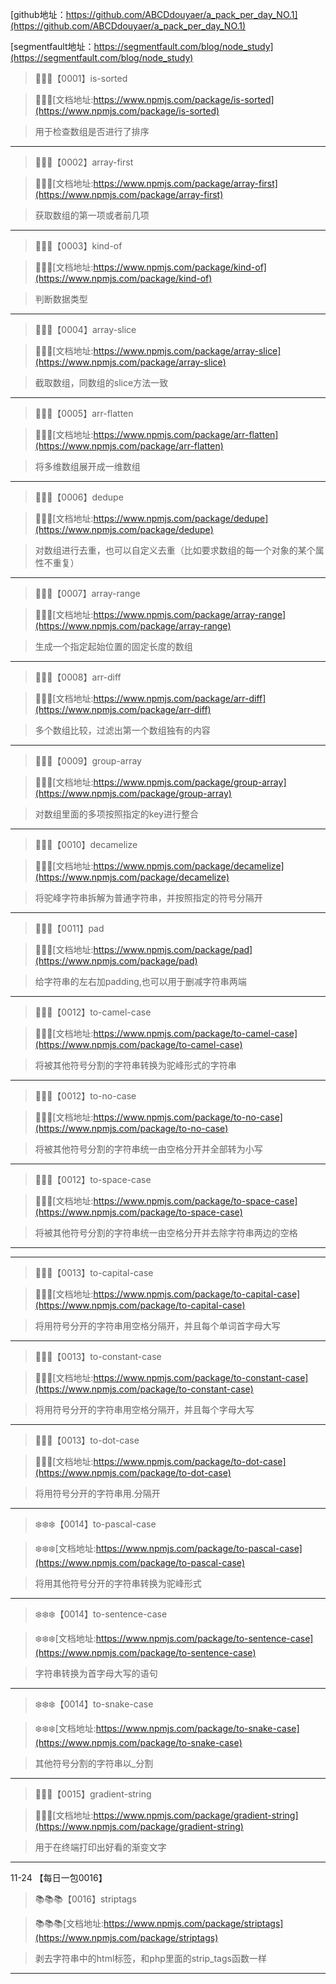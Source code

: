 
[github地址：https://github.com/ABCDdouyaer/a_pack_per_day_NO.1](https://github.com/ABCDdouyaer/a_pack_per_day_NO.1)

[segmentfault地址：https://segmentfault.com/blog/node_study](https://segmentfault.com/blog/node_study)

>🐝🐝🐝【0001】is-sorted

>🐝🐝🐝[文档地址:https://www.npmjs.com/package/is-sorted](https://www.npmjs.com/package/is-sorted)

>用于检查数组是否进行了排序

---------

>🐸🐸🐸【0002】array-first

>🐸🐸🐸[文档地址:https://www.npmjs.com/package/array-first](https://www.npmjs.com/package/array-first)

>获取数组的第一项或者前几项

---------

>🐞🐞🐞【0003】kind-of

>🐞🐞🐞[文档地址:https://www.npmjs.com/package/kind-of](https://www.npmjs.com/package/kind-of)

>判断数据类型

---------

>🐠🐠🐠【0004】array-slice

>🐠🐠🐠[文档地址:https://www.npmjs.com/package/array-slice](https://www.npmjs.com/package/array-slice)

>截取数组，同数组的slice方法一致

---------

>🎋🎋🎋【0005】arr-flatten

>🎋🎋🎋[文档地址:https://www.npmjs.com/package/arr-flatten](https://www.npmjs.com/package/arr-flatten)

>将多维数组展开成一维数组

---------

>🌺🌺🌺【0006】dedupe

>🌺🌺🌺[文档地址:https://www.npmjs.com/package/dedupe](https://www.npmjs.com/package/dedupe)

>对数组进行去重，也可以自定义去重（比如要求数组的每一个对象的某个属性不重复）

---------

>🐰🐰🐰【0007】array-range

>🐰🐰🐰[文档地址:https://www.npmjs.com/package/array-range](https://www.npmjs.com/package/array-range)

>生成一个指定起始位置的固定长度的数组

---------

>🐤🐤🐤【0008】arr-diff

>🐤🐤🐤[文档地址:https://www.npmjs.com/package/arr-diff](https://www.npmjs.com/package/arr-diff)

>多个数组比较，过滤出第一个数组独有的内容

---------

>🐹🐹🐹【0009】group-array

>🐹🐹🐹[文档地址:https://www.npmjs.com/package/group-array](https://www.npmjs.com/package/group-array)

>对数组里面的多项按照指定的key进行整合

---------

>🦁🦁🦁【0010】decamelize

>🦁🦁🦁[文档地址:https://www.npmjs.com/package/decamelize](https://www.npmjs.com/package/decamelize)

>将驼峰字符串拆解为普通字符串，并按照指定的符号分隔开

---------

>🦅🦅🦅【0011】pad

>🦅🦅🦅[文档地址:https://www.npmjs.com/package/pad](https://www.npmjs.com/package/pad)

>给字符串的左右加padding,也可以用于删减字符串两端

---------

>🐲🐲🐲【0012】to-camel-case

>🐲🐲🐲[文档地址:https://www.npmjs.com/package/to-camel-case](https://www.npmjs.com/package/to-camel-case)

>将被其他符号分割的字符串转换为驼峰形式的字符串

---------

>🐲🐲🐲【0012】to-no-case

>🐲🐲🐲[文档地址:https://www.npmjs.com/package/to-no-case](https://www.npmjs.com/package/to-no-case)

>将被其他符号分割的字符串统一由空格分开并全部转为小写

---------

>🐲🐲🐲【0012】to-space-case

>🐲🐲🐲[文档地址:https://www.npmjs.com/package/to-space-case](https://www.npmjs.com/package/to-space-case)

>将被其他符号分割的字符串统一由空格分开并去除字符串两边的空格

---------

---------

>🙏🙏🙏【0013】to-capital-case

>🙏🙏🙏[文档地址:https://www.npmjs.com/package/to-capital-case](https://www.npmjs.com/package/to-capital-case)

>将用符号分开的字符串用空格分隔开，并且每个单词首字母大写

---------

>🙏🙏🙏【0013】to-constant-case

>🙏🙏🙏[文档地址:https://www.npmjs.com/package/to-constant-case](https://www.npmjs.com/package/to-constant-case)

>将用符号分开的字符串用空格分隔开，并且每个字母大写

---------

>🙏🙏🙏【0013】to-dot-case

>🙏🙏🙏[文档地址:https://www.npmjs.com/package/to-dot-case](https://www.npmjs.com/package/to-dot-case)

>将用符号分开的字符串用.分隔开

---------

>❄️❄️❄️【0014】to-pascal-case

>❄️❄️❄️[文档地址:https://www.npmjs.com/package/to-pascal-case](https://www.npmjs.com/package/to-pascal-case)

>  将用其他符号分开的字符串转换为驼峰形式

---------

>❄️❄️❄️【0014】to-sentence-case

>❄️❄️❄️[文档地址:https://www.npmjs.com/package/to-sentence-case](https://www.npmjs.com/package/to-sentence-case)

> 字符串转换为首字母大写的语句

---------

>❄️❄️❄️【0014】to-snake-case

>❄️❄️❄️[文档地址:https://www.npmjs.com/package/to-snake-case](https://www.npmjs.com/package/to-snake-case)

> 其他符号分割的字符串以_分割

---------

>🌈🌈🌈【0015】gradient-string

>🌈🌈🌈[文档地址:https://www.npmjs.com/package/gradient-string](https://www.npmjs.com/package/gradient-string)

> 用于在终端打印出好看的渐变文字

---------
11-24 【每日一包0016】

>📚📚📚【0016】striptags

>📚📚📚[文档地址:https://www.npmjs.com/package/striptags](https://www.npmjs.com/package/striptags)

> 剥去字符串中的html标签，和php里面的strip_tags函数一样

---------
